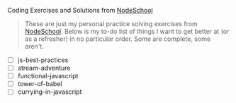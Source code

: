 Coding Exercises and Solutions from [NodeSchool](https://nodeschool.io/)
> These are just my personal practice solving exercises from [NodeSchool](https://nodeschool.io/). Below is my to-do list of things I want to get better at (or as a refresher) in no particular order. Some are complete, some aren't.

- [ ] js-best-practices
- [ ] stream-adventure
- [ ] functional-javascript
- [ ] tower-of-babel
- [ ] currying-in-javascript
